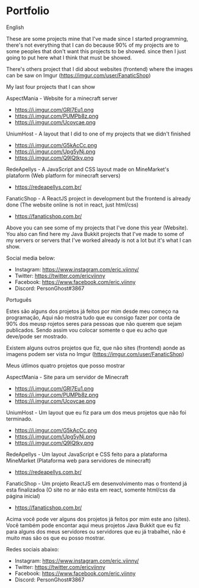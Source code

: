 # Portfolio

English

These are some projects mine that I've made since I started programming, there's not everything that I can do because 90% of my projects are to some peoples that don't want this projects to be showed. since then I just going to put here what I think that must be showed.

There's others project that I did about websites (frontend) where the images can be saw on Imgur (https://imgur.com/user/FanaticShop)

My last four projects that I can show

AspectMania - Website for a minecraft server

- https://i.imgur.com/GRl7Eu1.png
- https://i.imgur.com/PUMPb8z.png
- https://i.imgur.com/Ucovcae.png

UniumHost - A layout that I did to one of my projects that we didn't finished

- https://i.imgur.com/G5kAcCc.png
- https://i.imgur.com/Upg5yNj.png
- https://i.imgur.com/Q9lQtky.png

RedeApellys - A JavaScript and CSS layout made on MineMarket's plataform (Web platform for minecraft servers)

- https://redeapellys.com.br/

FanaticShop - A ReactJS project in development but the frontend is already done (The website online is not in react, just html/css)

- https://fanaticshop.com.br/

Above you can see some of my projects that I've done this year (Website). You also can find here my Java Bukkit projects that I've made to some of my servers or servers that I've worked already is not a lot but it's what I can show.

Social media below:

- Instagram: https://www.instagram.com/eric.viinny/
- Twitter: https://twitter.com/ericviinny
- Facebook: https://www.facebook.com/eric.viinny
- Discord: PersonGhost#3867

Português

Estes são alguns dos projetos já feitos por mim desde meu começo na programação, Aqui não mostra tudo que eu consigo fazer por conta de 90% dos meusp rojetos seres para pessoas que não querem que sejam publicados. Sendo assim vou colocar somente o que eu acho que deve/pode ser mostrado.

Existem alguns outros projetos que fiz, que não sites (frontend) aonde as imagens podem ser vista no Imgur (https://imgur.com/user/FanaticShop)

Meus útlimos quatro projetos que posso mostrar

AspectMania - Site para um servidor de Minecraft

- https://i.imgur.com/GRl7Eu1.png
- https://i.imgur.com/PUMPb8z.png
- https://i.imgur.com/Ucovcae.png

UniumHost - Um layout que eu fiz para um dos meus projetos que não foi terminado.

- https://i.imgur.com/G5kAcCc.png
- https://i.imgur.com/Upg5yNj.png
- https://i.imgur.com/Q9lQtky.png

RedeApellys - Um layout JavaScript e CSS feito para a plataforma MineMarket (Plataforma web para servidores de minecraft)

- https://redeapellys.com.br/

FanaticShop - Um projeto ReactJS em desenvolvimento mas o frontend já esta finalizadoa (O site no ar não esta em react, somente html/css da página inicial)

- https://fanaticshop.com.br/

Acima você pode ver alguns dos projetos já feitos por mim este ano (sites). Você também pode encontar aqui meus projetos Java Bukkit que eu fiz para alguns dos meus servidores ou servidores que eu já trabalhei, não é muito mas são os que eu posso mostrar.

Redes sociais abaixo:

- Instagram: https://www.instagram.com/eric.viinny/
- Twitter: https://twitter.com/ericviinny
- Facebook: https://www.facebook.com/eric.viinny
- Discord: PersonGhost#3867
